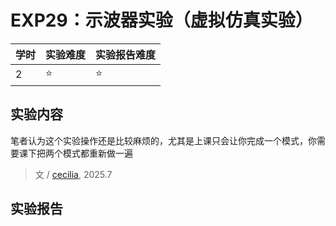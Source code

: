 # EXP29：示波器实验（虚拟仿真实验）

| 学时 | 实验难度 | 实验报告难度 |
|------|---------|------------|
| 2 | ⭐ | ⭐ |

## 实验内容

笔者认为这个实验操作还是比较麻烦的，尤其是上课只会让你完成一个模式，你需要课下把两个模式都重新做一遍
> 文 / [cecilia](https://github.com/mircecilia), 2025.7

## 实验报告

